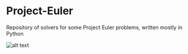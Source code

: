 # Project-Euler
Repository of solvers for some Project Euler problems, written mostly in Python

![alt text](https://projecteuler.net/profile/QuanNguyen135.png)
